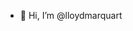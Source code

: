 - 👋 Hi, I’m @lloydmarquart
<!---
lloydmarquart/lloydmarquart is a ✨ special ✨ repository because its `README.md` (this file) appears on your GitHub profile.
You can click the Preview link to take a look at your changes.
--->
